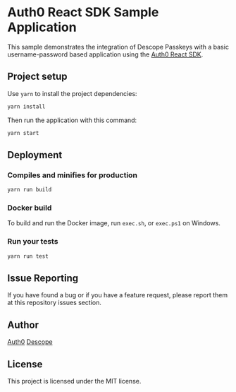 # Auth0 React SDK Sample Application

This sample demonstrates the integration of Descope Passkeys with a basic username-password based application using the [Auth0 React SDK](https://github.com/auth0/auth0-react).

## Project setup

Use `yarn` to install the project dependencies:

```bash
yarn install
```

Then run the application with this command:

```bash
yarn start
```

## Deployment

### Compiles and minifies for production

```bash
yarn run build
```

### Docker build

To build and run the Docker image, run `exec.sh`, or `exec.ps1` on Windows.

### Run your tests

```bash
yarn run test
```

## Issue Reporting

If you have found a bug or if you have a feature request, please report them at this repository issues section.

## Author

[Auth0](https://auth0.com)
[Descope](https://descope.com)

## License

This project is licensed under the MIT license.
